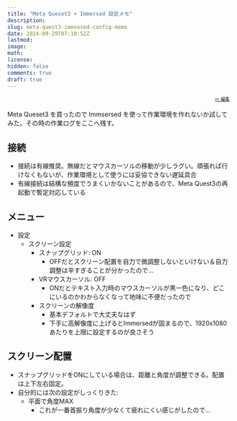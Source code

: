 ```yaml
---
title: "Meta Queset3 + Immersed 設定メモ"
description: 
slug: meta-quest3-immsered-config-memo
date: 2024-09-29T07:10:52Z
lastmod:
image: 
math: 
license: 
hidden: false
comments: true
draft: true
---
```


<font size="1" align="right">

[✏️ 編集](https://github.com/yamamoto-yuta/yamamoto-yuta.github.io/blob/main/content/post/meta-quest3-immsered-config-memo/index.md)

</font>

Meta Queset3 を買ったので Immsersed を使って作業環境を作れないか試してみた。その時の作業ログをここへ残す。

## 接続

* 接続は有線推奨。無線だとマウスカーソルの移動が少しラグい。頑張れば行けなくもないが、作業環境として使うには妥協できない遅延具合
* 有線接続は結構な頻度でうまくいかないことがあるので、Meta Quest3の再起動で暫定対応している

## メニュー

* 設定
  * スクリーン設定
    * スナップグリッド: ON
      * OFFだとスクリーン配置を自力で微調整しないといけない＆自力調整は辛すぎることが分かったので…
    * VRマウスカーソル: OFF
      * ONだとテキスト入力時のマウスカーソルが黒一色になり、どこにいるのかわからなくなって地味に不便だったので
    * スクリーンの解像度
      * 基本デフォルトで大丈夫なはず
      * 下手に高解像度に上げるとImmersedが固まるので、1920x1080あたりを上限に設定するのが良さそう

## スクリーン配置

* スナップグリッドをONにしている場合は、距離と角度が調整できる。配置は上下左右固定。
* 自分的には次の設定がしっくりきた:
  * 平面で角度MAX
    * これが一番首振り角度が少なくて疲れにくい感じがしたので…
